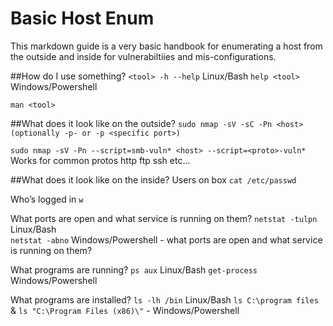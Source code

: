# Basic Host Enum
This markdown guide is a very basic handbook for enumerating a host from the outside and inside for vulnerabiltiies and mis-configurations.

##How do I use something?
  `<tool> -h --help` Linux/Bash
  `help <tool>`  Windows/Powershell
  
  `man <tool>`

##What does it look like on the outside?
  `sudo nmap -sV -sC -Pn <host>  (optionally -p- or -p <specific port>)`

  `sudo nmap -sV -Pn --script=smb-vuln* <host> --script=<proto>-vuln*` 
	Works for common protos
  http 
	ftp 
	ssh
	etc… 

##What does it look like on the inside?
  Users on box
  `cat /etc/passwd`
  
  Who’s logged in
  `w` 
  
  What ports are open and what service is running on them?
  `netstat -tulpn`    Linux/Bash  
  `netstat -abno`     Windows/Powershell - what ports are open and what service is running on them? 
  
  What programs are running? 
  `ps aux`   Linux/Bash
  `get-process`   Windows/Powershell 
  
  What programs are installed? 
  `ls -lh /bin`  Linux/Bash
  `ls C:\program files` & `ls "C:\Program Files (x86)\"`  - Windows/Powershell 
 

